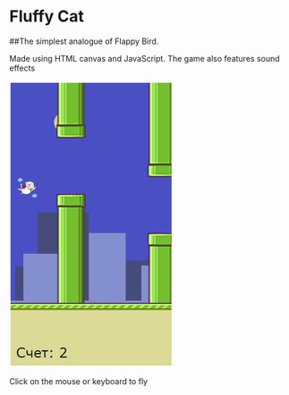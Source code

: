 # Fluffy Cat

 ##The simplest analogue of Flappy Bird. 
 
 Made using HTML canvas and JavaScript.
 The game also features sound effects
 
 ![Screenshot](/img/screenshot.png)
 
 Click on the mouse or keyboard to fly
